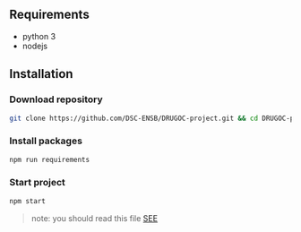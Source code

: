 ## Requirements

* python 3 
* nodejs

## Installation 

### Download repository

```bash
git clone https://github.com/DSC-ENSB/DRUGOC-project.git && cd DRUGOC-project
```

### Install packages

```bash
npm run requirements
```

### Start project

```bash
npm start
```

> note: you should read this file [SEE](/README.md)